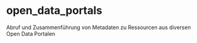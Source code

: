 # open_data_portals
Abruf und Zusammenführung von Metadaten zu Ressourcen aus diversen Open Data Portalen

